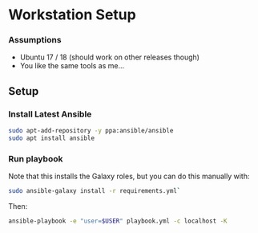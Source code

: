 Workstation Setup
=================

### Assumptions

 * Ubuntu 17 / 18 (should work on other releases though)
 * You like the same tools as me...

Setup
-----

### Install Latest Ansible

```bash
sudo apt-add-repository -y ppa:ansible/ansible
sudo apt install ansible
```

### Run playbook

Note that this installs the Galaxy roles, 
but you can do this manually with:

```bash
sudo ansible-galaxy install -r requirements.yml`
```

Then: 

```bash
ansible-playbook -e "user=$USER" playbook.yml -c localhost -K
```
